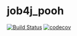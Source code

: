 # job4j_pooh
[![Build Status](https://app.travis-ci.com/SergPerm/job4j_pooh.svg?branch=master)](https://app.travis-ci.com/SergPerm/job4j_pooh)
[![codecov](https://codecov.io/gh/SergPerm/job4j_pooh/branch/master/graph/badge.svg?token=0R0e2fkSZU)](https://codecov.io/gh/SergPerm/job4j_pooh)
